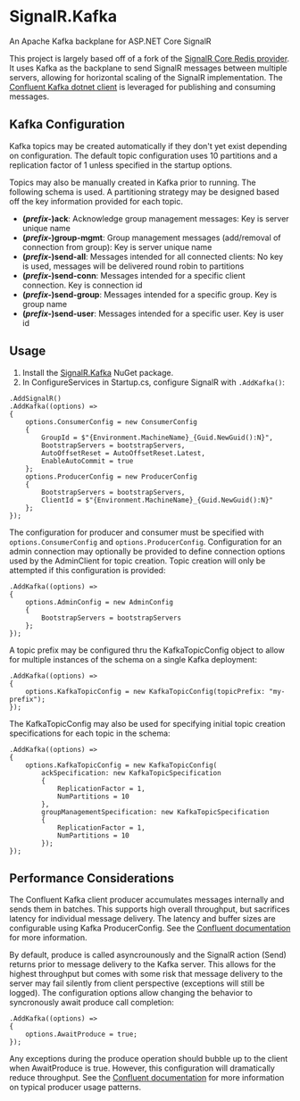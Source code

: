 # SignalR.Kafka

An Apache Kafka backplane for ASP.NET Core SignalR

This project is largely based off of a fork of the [SignalR Core Redis provider](https://github.com/dotnet/aspnetcore/tree/main/src/SignalR/server/StackExchangeRedis). It uses Kafka as the backplane to send SignalR messages between multiple servers, allowing for horizontal scaling of the SignalR implementation. The [Confluent Kafka dotnet client](https://github.com/confluentinc/confluent-kafka-dotnet) is leveraged for publishing and consuming messages.

## Kafka Configuration

Kafka topics may be created automatically if they don't yet exist depending on configuration. The default topic configuration uses 10 partitions and a replication factor of 1 unless specified in the startup options.

Topics may also be manually created in Kafka prior to running. The following schema is used. A partitioning strategy may be designed based off the key information provided for each topic.
* **(_prefix-_)ack**: Acknowledge group management messages: Key is server unique name
* **(_prefix-_)group-mgmt**: Group management messages (add/removal of connection from group): Key is server unique name
* **(_prefix-_)send-all**: Messages intended for all connected clients: No key is used, messages will be delivered round robin to partitions
* **(_prefix-_)send-conn**: Messages intended for a specific client connection. Key is connection id
* **(_prefix-_)send-group**: Messages intended for a specific group. Key is group name
* **(_prefix-_)send-user**: Messages intended for a specific user. Key is user id

## Usage

1. Install the [SignalR.Kafka](https://www.nuget.org/packages/SignalR.Kafka/) NuGet package.
2. In ConfigureServices in Startup.cs, configure SignalR with `.AddKafka()`:

```
.AddSignalR()
.AddKafka((options) =>
{
    options.ConsumerConfig = new ConsumerConfig
    {
        GroupId = $"{Environment.MachineName}_{Guid.NewGuid():N}",
        BootstrapServers = bootstrapServers,
        AutoOffsetReset = AutoOffsetReset.Latest,
        EnableAutoCommit = true
    };
    options.ProducerConfig = new ProducerConfig
    {
        BootstrapServers = bootstrapServers,
        ClientId = $"{Environment.MachineName}_{Guid.NewGuid():N}"
    };
});
```

The configuration for producer and consumer must be specified with `options.ConsumerConfig` and `options.ProducerConfig`. Configuration for an admin connection may optionally be provided to define connection options used by the AdminClient for topic creation. Topic creation will only be attempted if this configuration is provided:
```
.AddKafka((options) =>
{
    options.AdminConfig = new AdminConfig
    {
        BootstrapServers = bootstrapServers
    };
});
```

A topic prefix may be configured thru the KafkaTopicConfig object to allow for multiple instances of the schema on a single Kafka deployment:

```
.AddKafka((options) =>
{
    options.KafkaTopicConfig = new KafkaTopicConfig(topicPrefix: "my-prefix");
});
```

The KafkaTopicConfig may also be used for specifying initial topic creation specifications for each topic in the schema:

```
.AddKafka((options) =>
{
    options.KafkaTopicConfig = new KafkaTopicConfig(
        ackSpecification: new KafkaTopicSpecification
        {
            ReplicationFactor = 1,
            NumPartitions = 10
        },
        groupManagementSpecification: new KafkaTopicSpecification
        {
            ReplicationFactor = 1,
            NumPartitions = 10
        });
});
```

## Performance Considerations

The Confluent Kafka client producer accumulates messages internally and sends them in batches. This supports high overall throughput, but sacrifices latency for individual message delivery. The latency and buffer sizes are configurable using Kafka ProducerConfig. See the [Confluent documentation](https://docs.confluent.io/platform/current/installation/configuration/producer-configs.html) for more information.

By default, produce is called asyncrounously and the SignalR action (Send) returns prior to message delivery to the Kafka server. This allows for the highest throughput but comes with some risk that message delivery to the server may fail silently from client perspective (exceptions will still be logged). The configuration options allow changing the behavior to syncronously await produce call completion:

```
.AddKafka((options) =>
{
    options.AwaitProduce = true;
});
```

Any exceptions during the produce operation should bubble up to the client when AwaitProduce is true. However, this configuration will dramatically reduce throughput. See the [Confluent documentation](https://docs.confluent.io/clients-confluent-kafka-dotnet/current/overview.html#producer) for more information on typical producer usage patterns.
